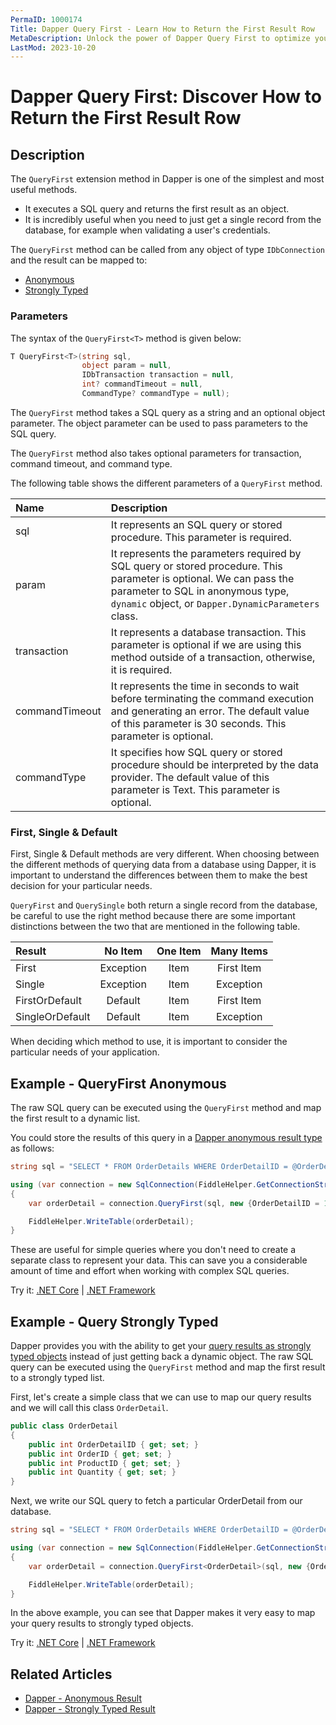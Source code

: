 ```yaml
---
PermaID: 1000174
Title: Dapper Query First - Learn How to Return the First Result Row
MetaDescription: Unlock the power of Dapper Query First to optimize your C# database operations. Learn how to use QueryFirst and QueryFirstAsync to return an anonymous type or strongly typed entity.
LastMod: 2023-10-20
---
```


# Dapper Query First: Discover How to Return the First Result Row

## Description

The `QueryFirst` extension method in Dapper is one of the simplest and most useful methods. 

 - It executes a SQL query and returns the first result as an object. 
 - It is incredibly useful when you need to just get a single record from the database, for example when validating a user's credentials. 

The `QueryFirst` method can be called from any object of type `IDbConnection` and the result can be mapped to:

- [Anonymous](#example---query-anonymous)
- [Strongly Typed](#example---query-strongly-typed)

### Parameters

The syntax of the `QueryFirst<T>` method is given below:

```csharp
T QueryFirst<T>(string sql, 
                object param = null, 
				IDbTransaction transaction = null, 
				int? commandTimeout = null, 
				CommandType? commandType = null);
```

The `QueryFirst` method takes a SQL query as a string and an optional object parameter. The object parameter can be used to pass parameters to the SQL query.

The `QueryFirst` method also takes optional parameters for transaction, command timeout, and command type.

The following table shows the different parameters of a `QueryFirst` method.

| Name | Description |
| :--- | :---------- |
| sql            | It represents an SQL query or stored procedure. This parameter is required. |
| param          | It represents the parameters required by SQL query or stored procedure. This parameter is optional. We can pass the parameter to SQL in anonymous type, `dynamic` object, or `Dapper.DynamicParameters` class. |
| transaction    | It represents a database transaction. This parameter is optional if we are using this method outside of a transaction, otherwise, it is required. |
| commandTimeout | It represents the time in seconds to wait before terminating the command execution and generating an error. The default value of this parameter is 30 seconds. This parameter is optional. |
| commandType    | It specifies how SQL query or stored procedure should be interpreted by the data provider. The default value of this parameter is Text. This parameter is optional. |

### First, Single & Default

First, Single & Default methods are very different. When choosing between the different methods of querying data from a database using Dapper, it is important to understand the differences between them to make the best decision for your particular needs.

`QueryFirst` and `QuerySingle` both return a single record from the database, be careful to use the right method because there are some important distinctions between the two that are mentioned in the following table.

| Result          | No Item   | One Item | Many Items |
| :-------------- | :-------: | :------: | :--------: |
| First           | Exception | Item     | First Item |
| Single          | Exception | Item     | Exception  |
| FirstOrDefault  | Default   | Item     | First Item |
| SingleOrDefault | Default   | Item     | Exception  |

When deciding which method to use, it is important to consider the particular needs of your application. 

## Example - QueryFirst Anonymous

The raw SQL query can be executed using the `QueryFirst` method and map the first result to a dynamic list. 

You could store the results of this query in a [Dapper anonymous result type](/result-anonymous) as follows:

```csharp
string sql = "SELECT * FROM OrderDetails WHERE OrderDetailID = @OrderDetailID;";

using (var connection = new SqlConnection(FiddleHelper.GetConnectionStringSqlServerW3Schools()))
{
    var orderDetail = connection.QueryFirst(sql, new {OrderDetailID = 1});

    FiddleHelper.WriteTable(orderDetail);
}
```

These are useful for simple queries where you don't need to create a separate class to represent your data. This can save you a considerable amount of time and effort when working with complex SQL queries.

Try it: [.NET Core](https://dotnetfiddle.net/CDQKMN) | [.NET Framework](https://dotnetfiddle.net/eogWc1)

## Example - Query Strongly Typed

Dapper provides you with the ability to get your [query results as strongly typed objects](/result-strongly-typed) instead of just getting back a dynamic object. The raw SQL query can be executed using the `QueryFirst` method and map the first result to a strongly typed list.

First, let's create a simple class that we can use to map our query results and we will call this class `OrderDetail`.

```csharp
public class OrderDetail
{
	public int OrderDetailID { get; set; }
	public int OrderID { get; set; }
	public int ProductID { get; set; }
	public int Quantity { get; set; }
}
```

Next, we write our SQL query to fetch a particular OrderDetail from our database.

```csharp
string sql = "SELECT * FROM OrderDetails WHERE OrderDetailID = @OrderDetailID;";

using (var connection = new SqlConnection(FiddleHelper.GetConnectionStringSqlServerW3Schools()))
{
    var orderDetail = connection.QueryFirst<OrderDetail>(sql, new {OrderDetailID = 1});

    FiddleHelper.WriteTable(orderDetail);
}
```

In the above example, you can see that Dapper makes it very easy to map your query results to strongly typed objects. 

Try it: [.NET Core](https://dotnetfiddle.net/FTB4ih) | [.NET Framework](https://dotnetfiddle.net/AV0OgZ)

## Related Articles

- [Dapper - Anonymous Result](/result-anonymous) 
- [Dapper - Strongly Typed Result](/result-strongly-typed)

